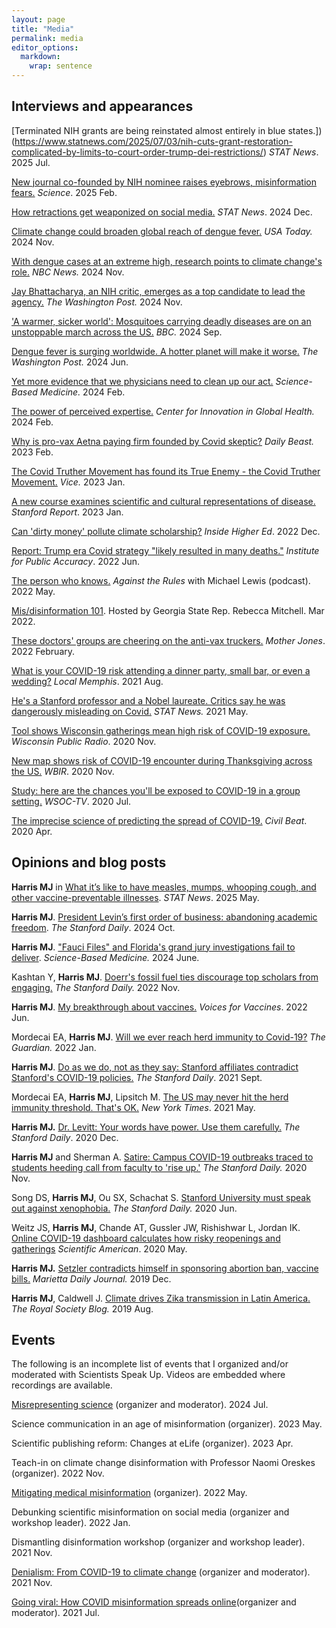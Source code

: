 ```yaml
---
layout: page
title: "Media"
permalink: media
editor_options: 
  markdown: 
    wrap: sentence
---
```


## Interviews and appearances
[Terminated NIH grants are being reinstated almost entirely in blue states.])(https://www.statnews.com/2025/07/03/nih-cuts-grant-restoration-complicated-by-limits-to-court-order-trump-dei-restrictions/) *STAT News*. 2025 Jul.

[New journal co-founded by NIH nominee raises eyebrows, misinformation fears.](https://www.science.org/content/article/new-journal-co-founded-nih-nominee-raises-eyebrows-misinformation-fears) *Science*. 2025 Feb.

[How retractions get weaponized on social media.](https://www.statnews.com/2024/12/24/science-journal-retractions-new-study-looks-at-retraction-misinformation-covid/) *STAT News*. 2024 Dec.

[Climate change could broaden global reach of dengue fever.](https://www.usatoday.com/story/news/health/2024/11/17/climate-change-dengue-fever-record-mosquitoes/76222263007/) *USA Today.* 2024 Nov.

[With dengue cases at an extreme high, research points to climate change's role.](https://www.nbcnews.com/health/health-news/dengue-fever-climate-change-rcna179629) *NBC News.* 2024 Nov.

[Jay Bhattacharya, an NIH critic, emerges as a top candidate to lead the agency.](https://www.washingtonpost.com/health/2024/11/16/nih-director-jay-bhattacharya-covid-great-barrington-declaration/) *The Washington Post.* 2024 Nov.

['A warmer, sicker world': Mosquitoes carrying deadly diseases are on an unstoppable march across the US.](https://www.bbc.com/future/article/20240925-why-mosquitoes-are-thriving-in-a-warmer-world) *BBC.* 2024 Sep.

[Dengue fever is surging worldwide. A hotter planet will make it worse.](https://www.washingtonpost.com/health/2024/06/30/dengue-puerto-rico-mosquito-climate-change/)
*The Washington Post.* 2024 Jun.

[Yet more evidence that we physicians need to clean up our act.](https://sciencebasedmedicine.org/yet-more-evidence-that-we-physicians-need-to-clean-up-our-act/)
*Science-Based Medicine.* 2024 Feb.

[The power of perceived expertise.](https://globalhealth.stanford.edu/research/the-power-of-perceived-expertise-in-health-communication.html/)
*Center for Innovation in Global Health.* 2024 Feb.

[Why is pro-vax Aetna paying firm founded by Covid skeptic?](https://www.thedailybeast.com/dr-eli-david-covid-conspiracy-theorist-on-twitter-linked-to-aetna-and-cvs)
*Daily Beast.* 2023 Feb.

[The Covid Truther Movement has found its True Enemy - the Covid Truther Movement.](https://www.vice.com/en/article/g5va5x/robert-w-malone-stew-peters-lawsuit-covid)
*Vice.* 2023 Jan.

[A new course examines scientific and cultural representations of disease.](https://news.stanford.edu/report/2023/01/03/students-examine-scientific-cultural-representations-disease/)
*Stanford Report*.
2023 Jan.

[Can 'dirty money' pollute climate scholarship?](https://www.reuters.com/article/us-health-coronavirus-usa-economy-idUSKBN2BH1DK)
*Inside Higher Ed*.
2022 Dec.

[Report: Trump era Covid strategy "likely resulted in many deaths."](https://accuracy.org/release/report-trump-era-covid-strategy-likely-resulted-in-many-deaths/) *Institute for Public Accuracy*.
2022 Jun.

[The person who knows.](https://www.pushkin.fm/podcasts/against-the-rules/the-person-who-knows)
*Against the Rules* with Michael Lewis (podcast).
2022 May.

[Mis/disinformation 101](https://fb.watch/bx49crK-zi/).
Hosted by Georgia State Rep. Rebecca Mitchell.
Mar 2022.

[These doctors' groups are cheering on the anti-vax truckers.](https://www.motherjones.com/politics/2022/02/ottawa-convoy-protest-promoters-elite-medical-credentials-financial-incentives-astroturf-libertarian/)
*Mother Jones*.
2022 February.

[What is your COVID-19 risk attending a dinner party, small bar, or even a wedding?](https://www.localmemphis.com/article/news/health/coronavirus/what-is-your-covid-19-risk-attending-a-dinner-party-small-bar-or-even-a-wedding/522-6bd9cf89-1667-40b5-b0b5-ecee09271c02)
*Local Memphis*.
2021 Aug.

[He's a Stanford professor and a Nobel laureate. Critics say he was dangerously misleading on Covid.](https://www.statnews.com/2021/05/24/stanford-professor-and-nobel-laureate-critics-say-he-was-dangerously-misleading-on-covid/)
*STAT News.* 2021 May.

[Tool shows Wisconsin gatherings mean high risk of COVID-19 exposure.](https://www.wpr.org/tool-shows-wisconsin-gatherings-mean-high-risk-covid-19-exposure)
*Wisconsin Public Radio*.
2020 Nov.

[New map shows risk of COVID-19 encounter during Thanksgiving across the US.](https://www.wbir.com/article/news/health/coronavirus/new-map-shows-risk-of-covid-19-encounter-during-thanksgiving/51-3059bbf5-f225-4cfc-8cd2-09634784cfa9)
*WBIR*.
2020 Nov.

[Study: here are the chances you'll be exposed to COVID-19 in a group setting.](https://www.wsoctv.com/news/local/group-100-people-meck-co-theres-98-chance-1-person-has-covid-19-study-says/AHH5ACRIZNBARPJX3K7WP4SOBM/)
*WSOC-TV*.
2020 Jul.

[The imprecise science of predicting the spread of COVID-19.](https://www.civilbeat.org/2020/04/the-imprecise-science-of-predicting-the-spread-of-covid-19/)
*Civil Beat*.
2020 Apr.

## Opinions and blog posts
**Harris MJ** in [What it’s like to have measles, mumps, whooping cough, and other vaccine-preventable illnesses](https://www.statnews.com/2025/05/10/what-it-is-like-to-have-measles-rubella-polio-pertussis-first-person-patient-stories/). *STAT News*. 2025 May. 

**Harris MJ**. [President Levin’s first order of business: abandoning academic freedom](https://stanforddaily.com/2024/10/03/from-the-community-levin-academic-freedom/). *The Stanford Daily*. 2024 Oct.

**Harris MJ**.
["Fauci Files" and Florida's grand jury investigations fail to deliver](https://sciencebasedmedicine.org/fauci-files-and-floridas-grand-jury-investigations-fail-to-deliver/).
*Science-Based Medicine.* 2024 June.

Kashtan Y, **Harris MJ**. [Doerr's fossil fuel ties discourage top scholars from engaging.](https://stanforddaily.com/2022/11/17/from-the-community-doerrs-fossil-fuel-ties-discourage-top-scholars-from-engaging/)
*The Stanford Daily.* 2022 Nov.

**Harris MJ**. [My breakthrough about vaccines.](https://www.voicesforvaccines.org/my-pertussis-breakthrough/)
*Voices for Vaccines*.
2022 Jun.

Mordecai EA, **Harris MJ**. [Will we ever reach herd immunity to Covid-19?](https://www.theguardian.com/commentisfree/2022/jan/10/herd-immunity-threshold-covid-new-variants)
*The Guardian.* 2022 Jan.

**Harris MJ**. [Do as we do, not as they say: Stanford affiliates contradict Stanford's COVID-19 policies.](https://stanforddaily.com/2021/09/05/do-as-we-do-not-as-they-say/)
*The Stanford Daily*.
2021 Sept.

Mordecai EA, **Harris MJ**, Lipsitch M. [The US may never hit the herd immunity threshold. That's OK.](https://www.nytimes.com/2021/05/28/opinion/herd-immunity-covid-us.html) *New York Times*.
2021 May.

**Harris MJ.** [Dr. Levitt: Your words have power. Use them carefully.](https://stanforddaily.com/2020/12/13/dr-levitt-your-words-have-power-use-them-carefully/)
*The Stanford Daily*.
2020 Dec.

**Harris MJ** and Sherman A. [Satire: Campus COVID-19 outbreaks traced to students heeding call from faculty to 'rise up.'](https://stanforddaily.com/2020/11/19/campus-covid-19-outbreaks-traced-to-students-heeding-call-from-faculty-to-rise-up/) *The Stanford Daily.* 2020 Nov.

Song DS, **Harris MJ**, Ou SX, Schachat S. [Stanford University must speak out against xenophobia.](https://stanforddaily.com/2020/06/19/stanford-university-must-speak-out-against-xenophobia/)
*The Stanford Daily.* 2020 Jun.

Weitz JS, **Harris MJ**, Chande AT, Gussler JW, Rishishwar L, Jordan IK. [Online COVID-19 dashboard calculates how risky reopenings and gatherings](https://blogs.scientificamerican.com/observations/online-covid-19-dashboard-calculates-how-risky-reopenings-and-gatherings-can-be/) *Scientific American*.
2020 May.

**Harris MJ.** [Setzler contradicts himself in sponsoring abortion ban, vaccine bills.](https://www.mdjonline.com/opinion/letters_to_editor/setzler-contradicts-himself-in-sponsoring-abortion-ban-vaccine-bills/article_11548f66-1bc0-11ea-a4bb-4f6be9415f44.html)
*Marietta Daily Journal.* 2019 Dec.

**Harris MJ**, Caldwell J. [Climate drives Zika transmission in Latin America.](https://royalsociety.org/blog/2019/08/zika-transmission/)
*The Royal Society Blog.* 2019 Aug.

## Events

The following is an incomplete list of events that I organized and/or moderated with Scientists Speak Up.
Videos are embedded where recordings are available.

[Misrepresenting science](https://www.youtube.com/watch?v=fIWzRwkyriI) (organizer and moderator).
2024 Jul.

Science communication in an age of misinformation (organizer).
2023 May.

Scientific publishing reform: Changes at eLife (organizer).
2023 Apr.

Teach-in on climate change disinformation with Professor Naomi Oreskes (organizer).
2022 Nov.

[Mitigating medical misinformation](https://www.youtube.com/watch?v=vXYHrAyzAVA&feature=emb_logo) (organizer).
2022 May.

Debunking scientific misinformation on social media (organizer and workshop leader).
2022 Jan.

Dismantling disinformation workshop (organizer and workshop leader).
2021 Nov.

[Denialism: From COVID-19 to climate change](https://www.youtube.com/watch?v=BYKmicpgxzw) (organizer and moderator).
2021 Nov.

[Going viral: How COVID misinformation spreads online](https://www.youtube.com/watch?v=BYKmicpgxzw)(organizer and moderator).
2021 Jul.
